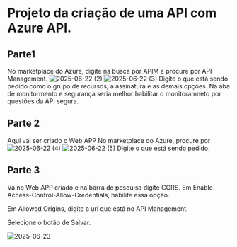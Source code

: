 # Projeto da criação de uma API com Azure API.
## Parte1
No marketplace do Azure, digite na busca por APIM e procure por API Management.
![2025-06-22 (2)](https://github.com/user-attachments/assets/b2550eb6-a5df-4aa1-9933-b78463ac242a)
![2025-06-22 (3)](https://github.com/user-attachments/assets/f1b593c6-f0d6-4c87-9e13-7a8a7d9ea412)
Digite o que está sendo pedido como o grupo de recursos, a assinatura e as demais opções.
Na aba de monitormento e segurança seria melhor habilitar o monitoramneto por questões da API segura. 

## Parte 2
Aqui vai ser criado o Web APP
No marketplace do Azure, procure por 
![2025-06-22 (4)](https://github.com/user-attachments/assets/7eaad13a-42e0-4e49-8749-2750c33e53f6)
![2025-06-22 (5)](https://github.com/user-attachments/assets/14fd53f4-5773-4a5f-b0a3-a2c6170762ec)
Digite o que está sendo pedido.

## Parte 3
Vá no Web APP criado e na barra de pesquisa digite CORS.
Em Enable Access-Control-Allow-Credentials, habilite essa opção.

Em Allowed Origins, digite a url que está no API Management.

Selecione o botão de Salvar.

![2025-06-23](https://github.com/user-attachments/assets/609a2efa-020d-47ab-b1ec-dbfbc797d955)
